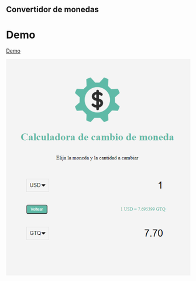 ## Convertidor de monedas

# Demo

[Demo](https://alextello.github.io/JS-ConversorDeMonedas/) 

![captura](https://github.com/alextello/JS-ConversorDeMonedas/blob/master/ejemplo/ejemplo.png?raw=true)
